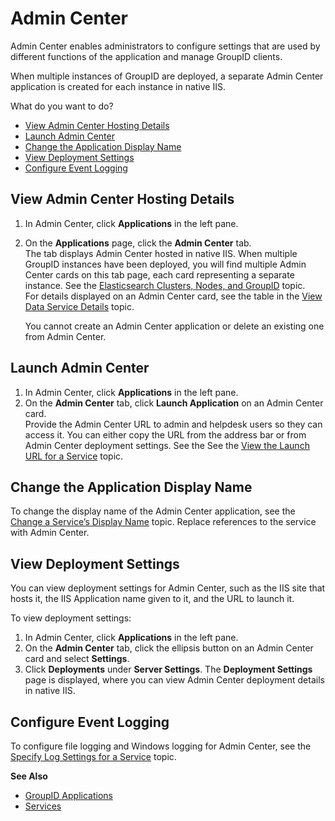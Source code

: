 # Admin Center

Admin Center enables administrators to configure settings that are used by different functions of
the application and manage GroupID clients.

When multiple instances of GroupID are deployed, a separate Admin Center application is created for
each instance in native IIS.

What do you want to do?

- [View Admin Center Hosting Details](#view-admin-center-hosting-details)
- [Launch Admin Center](#launch-admin-center)
- [Change the Application Display Name](#change-the-application-display-name)
- [View Deployment Settings](#view-deployment-settings)
- [Configure Event Logging](#configure-event-logging)

## View Admin Center Hosting Details

1. In Admin Center, click **Applications** in the left pane.
2. On the **Applications** page, click the **Admin Center** tab.  
   The tab displays Admin Center hosted in native IIS. When multiple GroupID instances have been
   deployed, you will find multiple Admin Center cards on this tab page, each card representing a
   separate instance. See the
   [Elasticsearch Clusters, Nodes, and GroupID](/docs/directorymanager/11.0/directorymanager/admincenter/service/overview.md#elasticsearch-clusters-nodes-and-groupid)
   topic.  
   For details displayed on an Admin Center card, see the table in the
   [View Data Service Details](/docs/directorymanager/11.0/directorymanager/admincenter/service/dataservice/manage.md#view-data-service-details)
   topic.

   You cannot create an Admin Center application or delete an existing one from Admin Center.

## Launch Admin Center

1. In Admin Center, click **Applications** in the left pane.
2. On the **Admin Center** tab, click **Launch Application** on an Admin Center card.  
   Provide the Admin Center URL to admin and helpdesk users so they can access it. You can either
   copy the URL from the address bar or from Admin Center deployment settings. See the See the
   [View the Launch URL for a Service](/docs/directorymanager/11.0/directorymanager/admincenter/service/dataservice/manage.md#view-the-launch-url-for-a-service)
   topic.

## Change the Application Display Name

To change the display name of the Admin Center application, see the
[Change a Service’s Display Name](/docs/directorymanager/11.0/directorymanager/admincenter/service/dataservice/manage.md#change-a-services-display-name)
topic. Replace references to the service with Admin Center.

## View Deployment Settings

You can view deployment settings for Admin Center, such as the IIS site that hosts it, the IIS
Application name given to it, and the URL to launch it.

To view deployment settings:

1. In Admin Center, click **Applications** in the left pane.
2. On the **Admin Center** tab, click the ellipsis button on an Admin Center card and select
   **Settings**.
3. Click **Deployments** under **Server Settings**. The **Deployment Settings** page is displayed,
   where you can view Admin Center deployment details in native IIS.

## Configure Event Logging

To configure file logging and Windows logging for Admin Center, see the
[Specify Log Settings for a Service](/docs/directorymanager/11.0/directorymanager/admincenter/service/dataservice/manage.md#specify-log-settings-for-a-service)
topic.

**See Also**

- [GroupID Applications](/docs/directorymanager/11.0/directorymanager/admincenter/portal/applications.md)
- [Services](/docs/directorymanager/11.0/directorymanager/admincenter/service/overview.md)
